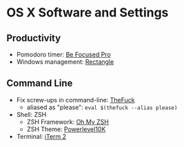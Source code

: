 # OS X Software and Settings

## Productivity

* Pomodoro timer: [Be Focused Pro](https://apps.apple.com/us/app/be-focused-pro-focus-timer/id961632517)
* Windows management: [Rectangle](https://rectangleapp.com/)

## Command Line

* Fix screw-ups in command-line: [TheFuck](https://github.com/nvbn/thefuck)
  * aliased as "please": `eval $(thefuck --alias please)`
* Shell: ZSH
  * ZSH Framework: [Oh My ZSH](https://ohmyz.sh/)
  * ZSH Theme: [Powerlevel10K](https://github.com/romkatv/powerlevel10k)
* Terminal: [iTerm 2](https://www.iterm2.com/)

